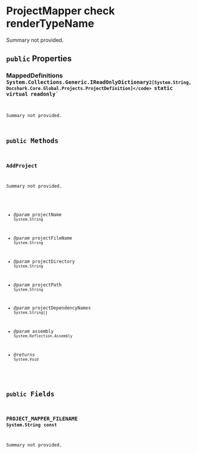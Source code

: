 # ProjectMapper check renderTypeName

Summary not provided.

## `public` Properties

### MappedDefinitions <code title="comments here">System.Collections.Generic.IReadOnlyDictionary`2[System.String,Docshark.Core.Global.Projects.ProjectDefinition]</code> `static` `virtual` `readonly`

Summary not provided.



## `public` Methods

### AddProject

Summary not provided.

- *@param* projectName <code title="comments here">System.String</code>
- *@param* projectFileName <code title="comments here">System.String</code>
- *@param* projectDirectory <code title="comments here">System.String</code>
- *@param* projectPath <code title="comments here">System.String</code>
- *@param* projectDependencyNames <code title="comments here">System.String[]</code>
- *@param* assembly <code title="comments here">System.Reflection.Assembly</code>

- *@returns* <code title="comments here">System.Void</code>

## `public` Fields

### PROJECT_MAPPER_FILENAME <code title="comments here">System.String</code> `const`

Summary not provided.